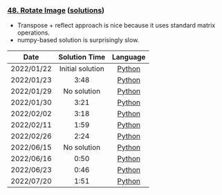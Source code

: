 ### [48. Rotate Image](https://leetcode.com/problems/rotate-image/) ([solutions](https://github.com/pete-debiase/Comprog/blob/main/Solutions/48.%20Rotate%20Image/))
- Transpose + reflect approach is nice because it uses standard matrix operations.
- numpy-based solution is surprisingly slow.

|    Date    |  Solution Time   |                                                       Language                                                        |
|:----------:|:----------------:|:---------------------------------------------------------------------------------------------------------------------:|
| 2022/01/22 | Initial solution |      [Python](https://github.com/pete-debiase/Comprog/blob/main/Solutions/48.%20Rotate%20Image/rotate_image.py)       |
| 2022/01/23 |       3:48       | [Python](https://github.com/pete-debiase/Comprog/blob/main/Solutions/48.%20Rotate%20Image/rotate_image_2022-01-23.py) |
| 2022/01/29 |   No solution    | [Python](https://github.com/pete-debiase/Comprog/blob/main/Solutions/48.%20Rotate%20Image/rotate_image_2022-01-29.py) |
| 2022/01/30 |       3:21       | [Python](https://github.com/pete-debiase/Comprog/blob/main/Solutions/48.%20Rotate%20Image/rotate_image_2022-01-30.py) |
| 2022/02/02 |       3:18       | [Python](https://github.com/pete-debiase/Comprog/blob/main/Solutions/48.%20Rotate%20Image/rotate_image_2022-02-02.py) |
| 2022/02/11 |       1:59       | [Python](https://github.com/pete-debiase/Comprog/blob/main/Solutions/48.%20Rotate%20Image/rotate_image_2022-02-11.py) |
| 2022/02/26 |       2:24       | [Python](https://github.com/pete-debiase/Comprog/blob/main/Solutions/48.%20Rotate%20Image/rotate_image_2022-02-26.py) |
| 2022/06/15 |   No solution    | [Python](https://github.com/pete-debiase/Comprog/blob/main/Solutions/48.%20Rotate%20Image/rotate_image_2022-06-15.py) |
| 2022/06/16 |       0:50       | [Python](https://github.com/pete-debiase/Comprog/blob/main/Solutions/48.%20Rotate%20Image/rotate_image_2022-06-16.py) |
| 2022/06/23 |       0:46       | [Python](https://github.com/pete-debiase/Comprog/blob/main/Solutions/48.%20Rotate%20Image/rotate_image_2022-06-23.py) |
| 2022/07/20 |       1:51       | [Python](https://github.com/pete-debiase/Comprog/blob/main/Solutions/48.%20Rotate%20Image/rotate_image_2022-07-20.py) |
